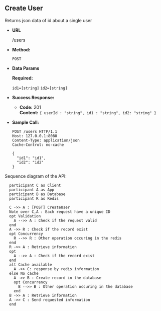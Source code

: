 **Create User**
----
  Returns json data of id about a single user

* **URL**

  /users

* **Method:**

  `POST`
  
*  **Data Params**

   **Required:**
 
   `id1=[string]`
   `id2=[string]`

* **Success Response:**

  * **Code:** 201 <br />
    **Content:** `{ userId : "string", id1 : "string", id2: "string" }`
 
* **Sample Call:**

  ```http
  POST /users HTTP/1.1
  Host: 127.0.0.1:8080
  Content-Type: application/json
  Cache-Control: no-cache

  {
    "id1": "id1",
    "id2": "id2"
  }
  ```

Sequence diagram of the API:

```sequenceDiagram
  participant C as Client
  participant A as App
  participant B as Database
  participant R as Redis

  C ->> A : [POST] CreateUser
  Note over C,A : Each request have a unique ID
  opt Validation
    A -->> A : Check if the request valid
  end
  A ->> R : Check if the record exist
  opt Concurrency
    R -->> R : Other operation occuring in the redis
  end
  R ->> A : Retrieve information
  opt 
    A -->> A : Check if the record exist
  end
  alt Cache available
    A ->> C: response by redis information
  else No cache
    A ->> B : Create record in the database
    opt Concurrency
      B -->> B : Other operation occuring in the database
    end
  B ->> A : Retrieve information
  A ->> C : Send requested information
  end
```